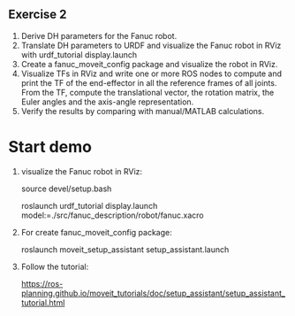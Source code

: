 ## Exercise 2
1.	Derive DH parameters for the Fanuc robot.
2.	Translate DH parameters to URDF and visualize the Fanuc robot in RViz with urdf_tutorial display.launch 
3.	Create a fanuc_moveit_config package and visualize the robot in RViz.
4.	Visualize TFs in RViz and write one or more ROS nodes to compute and print the TF of the end-effector in all the reference frames of all joints. From the TF, compute the translational vector, the rotation matrix, the Euler angles and the axis-angle representation.
5.	Verify the results by comparing with manual/MATLAB calculations.


# Start demo

1. visualize the Fanuc robot in RViz:

   source devel/setup.bash

   roslaunch urdf_tutorial display.launch model:=./src/fanuc_description/robot/fanuc.xacro

2. For create fanuc_moveit_config package:

   roslaunch moveit_setup_assistant setup_assistant.launch

3. Follow the tutorial:

   https://ros-planning.github.io/moveit_tutorials/doc/setup_assistant/setup_assistant_tutorial.html






